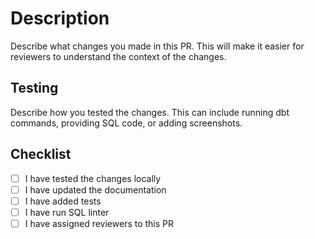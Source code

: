 # Description

Describe what changes you made in this PR. This will make it easier for reviewers to understand the context of the changes.

## Testing

Describe how you tested the changes. This can include running dbt commands, providing SQL code, or adding screenshots.


## Checklist

- [ ] I have tested the changes locally
- [ ] I have updated the documentation
- [ ] I have added tests
- [ ] I have run SQL linter
- [ ] I have assigned reviewers to this PR